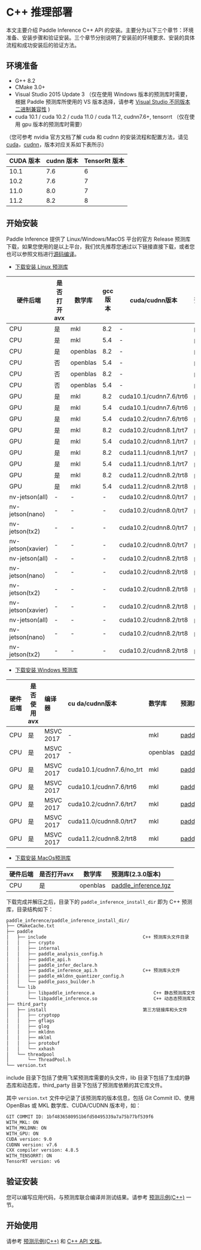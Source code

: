 # C++ 推理部署

本文主要介绍 Paddle Inference C++ API 的安装。主要分为以下三个章节：环境准备、安装步骤和验证安装。三个章节分别说明了安装前的环境要求、安装的具体流程和成功安装后的验证方法。

## 环境准备

- G++ 8.2
- CMake 3.0+
- Visual Studio 2015 Update 3 （仅在使用 Windows 版本的预测库时需要，根据 Paddle 预测库所使用的 VS 版本选择，请参考 [Visual Studio 不同版本二进制兼容性](https://docs.microsoft.com/zh-cn/cpp/porting/binary-compat-2015-2017?view=msvc-170&viewFallbackFrom=vs-2019) )
- cuda 10.1 / cuda 10.2 / cuda 11.0 / cuda 11.2, cudnn7.6+, tensorrt （仅在使用 gpu 版本的预测库时需要）

（您可参考 nvidia 官方文档了解 cuda 和 cudnn 的安装流程和配置方法，请见 [cuda](https://docs.nvidia.com/cuda/cuda-installation-guide-linux/)，[cudnn](https://docs.nvidia.com/deeplearning/sdk/cudnn-install/)，版本对应关系如下表所示)

|CUDA 版本|cudnn 版本| TensorRt 版本|
|---|---|---|
|10.1|7.6|6|
|10.2|7.6|7|
|11.0|8.0|7|
|11.2|8.2|8|

## 开始安装

Paddle Inference 提供了 Linux/Windows/MacOS 平台的官方 Release 预测库下载，如果您使用的是以上平台，我们优先推荐您通过以下链接直接下载，或者您也可以参照文档进行[源码编译](../user_guides/source_compile.html)。

- [下载安装 Linux 预测库](../user_guides/download_lib.html#linux)

|硬件后端|是否打开avx|数学库|gcc版本|cuda/cudnn版本|预测库(2.3.0版本)|
|--------------|--------------|--------------|--------------|--------------|:-----------------|
|CPU|是|mkl|8.2|-|[paddle_inference.tgz](https://paddle-inference-lib.bj.bcebos.com/2.3.0/cxx_c/Linux/CPU/gcc8.2_avx_mkl/paddle_inference.tgz)|
|CPU|是|mkl|5.4|-|[paddle_inference.tgz](https://paddle-inference-lib.bj.bcebos.com/2.3.0/cxx_c/Linux/CPU/gcc5.4_avx_mkl/paddle_inference.tgz)|
|CPU|是|openblas|8.2|-|[paddle_inference.tgz](https://paddle-inference-lib.bj.bcebos.com/2.3.0/cxx_c/Linux/CPU/gcc8.2_avx_openblas/paddle_inference.tgz)|
|CPU|否|openblas|5.4|-|[paddle_inference.tgz](https://paddle-inference-lib.bj.bcebos.com/2.3.0/cxx_c/Linux/CPU/gcc5.4_avx_openblas/paddle_inference.tgz)|
|CPU|否|openblas|8.2|-|[paddle_inference.tgz](https://paddle-inference-lib.bj.bcebos.com/2.3.0/cxx_c/Linux/CPU/gcc8.2_openblas/paddle_inference.tgz)|
|CPU|否|openblas|5.4|-|[paddle_inference.tgz](https://paddle-inference-lib.bj.bcebos.com/2.3.0/cxx_c/Linux/CPU/gcc5.4_openblas/paddle_inference.tgz)|
|GPU|是|mkl|8.2|cuda10.1/cudnn7.6/trt6|[paddle_inference.tgz](https://paddle-inference-lib.bj.bcebos.com/2.3.0/cxx_c/Linux/GPU/x86-64_gcc8.2_avx_mkl_cuda10.1_cudnn7.6.5_trt6.0.1.5/paddle_inference.tgz)|
|GPU|是|mkl|5.4|cuda10.1/cudnn7.6/trt6|[paddle_inference.tgz](https://paddle-inference-lib.bj.bcebos.com/2.3.0/cxx_c/Linux/GPU/x86-64_gcc5.4_avx_mkl_cuda10.1_cudnn7.6.5_trt6.0.1.5/paddle_inference.tgz)|
|GPU|是|mkl|5.4|cuda10.2/cudnn7.6/trt6|[paddle_inference.tgz](https://paddle-inference-lib.bj.bcebos.com/2.3.0/cxx_c/Linux/GPU/x86-64_gcc5.4_avx_mkl_cuda10.2_cudnn7.6.5_trt6.0.1.5/paddle_inference.tgz)|
|GPU|是|mkl|8.2|cuda10.2/cudnn8.1/trt7|[paddle_inference.tgz](https://paddle-inference-lib.bj.bcebos.com/2.3.0/cxx_c/Linux/GPU/x86-64_gcc8.2_avx_mkl_cuda10.2_cudnn8.1.1_trt7.2.3.4/paddle_inference.tgz)|
|GPU|是|mkl|5.4|cuda10.2/cudnn8.1/trt7|[paddle_inference.tgz](https://paddle-inference-lib.bj.bcebos.com/2.3.0/cxx_c/Linux/GPU/x86-64_gcc5.4_avx_mkl_cuda10.2_cudnn8.1.1_trt7.2.3.4/paddle_inference.tgz)|
|GPU|是|mkl|8.2|cuda11.1/cudnn8.1/trt7|[paddle_inference.tgz](https://paddle-inference-lib.bj.bcebos.com/2.3.0/cxx_c/Linux/GPU/x86-64_gcc8.2_avx_mkl_cuda11.1_cudnn8.1.1_trt7.2.3.4/paddle_inference.tgz)|
|GPU|是|mkl|5.4|cuda11.1/cudnn8.1/trt7|[paddle_inference.tgz](https://paddle-inference-lib.bj.bcebos.com/2.3.0/cxx_c/Linux/GPU/x86-64_gcc5.4_avx_mkl_cuda11.1_cudnn8.1.1_trt7.2.3.4/paddle_inference.tgz)|
|GPU|是|mkl|8.2|cuda11.2/cudnn8.2/trt8|[paddle_inference.tgz](https://paddle-inference-lib.bj.bcebos.com/2.3.0/cxx_c/Linux/GPU/x86-64_gcc8.2_avx_mkl_cuda11.2_cudnn8.2.1_trt8.0.3.4/paddle_inference.tgz)|
|GPU|是|mkl|5.4|cuda11.2/cudnn8.2/trt8|[paddle_inference.tgz](https://paddle-inference-lib.bj.bcebos.com/2.3.0/cxx_c/Linux/GPU/x86-64_gcc5.4_avx_mkl_cuda11.2_cudnn8.2.1_trt8.0.3.4/paddle_inference.tgz)|
|nv-jetson(all)|-|-|-|cuda10.2/cudnn8.0/trt7|[paddle_inference.tgz](https://paddle-inference-lib.bj.bcebos.com/2.3.0/cxx_c/Jetson/jetpack4.5_gcc7.5/all/paddle_inference_install_dir.tgz)|
|nv-jetson(nano)|-|-|-|cuda10.2/cudnn8.0/trt7|[paddle_inference.tgz](https://paddle-inference-lib.bj.bcebos.com/2.3.0/cxx_c/Jetson/jetpack4.5_gcc7.5/nano/paddle_inference_install_dir.tgz)|
|nv-jetson(tx2)|-|-|-|cuda10.2/cudnn8.0/trt7|[paddle_inference.tgz](https://paddle-inference-lib.bj.bcebos.com/2.3.0/cxx_c/Jetson/jetpack4.5_gcc7.5/tx2/paddle_inference_install_dir.tgz)|
|nv-jetson(xavier)|-|-|-|cuda10.2/cudnn8.0/trt7|[paddle_inference.tgz](https://paddle-inference-lib.bj.bcebos.com/2.3.0/cxx_c/Jetson/jetpack4.5_gcc7.5/xavier/paddle_inference_install_dir.tgz)|
|nv-jetson(all)|-|-|-|cuda10.2/cudnn8.2/trt8|[paddle_inference.tgz](https://paddle-inference-lib.bj.bcebos.com/2.3.0/cxx_c/Jetson/jetpack4.6_gcc7.5/all/paddle_inference_install_dir.tgz)|
|nv-jetson(nano)|-|-|-|cuda10.2/cudnn8.2/trt8|[paddle_inference.tgz](https://paddle-inference-lib.bj.bcebos.com/2.3.0/cxx_c/Jetson/jetpack4.6_gcc7.5/nano/paddle_inference_install_dir.tgz)|
|nv-jetson(tx2)|-|-|-|cuda10.2/cudnn8.2/trt8|[paddle_inference.tgz](https://paddle-inference-lib.bj.bcebos.com/2.3.0/cxx_c/Jetson/jetpack4.6_gcc7.5/tx2/paddle_inference_install_dir.tgz)|
|nv-jetson(xavier)|-|-|-|cuda10.2/cudnn8.2/trt8|[paddle_inference.tgz](https://paddle-inference-lib.bj.bcebos.com/2.3.0/cxx_c/Jetson/jetpack4.6_gcc7.5/xavier/paddle_inference_install_dir.tgz)|
|nv-jetson(all)|-|-|-|cuda10.2/cudnn8.2/trt8|[paddle_inference.tgz](https://paddle-inference-lib.bj.bcebos.com/2.3.0/cxx_c/Jetson/jetpack4.6.1_gcc7.5/all/paddle_inference_install_dir.tgz)|
|nv-jetson(nano)|-|-|-|cuda10.2/cudnn8.2/trt8|[paddle_inference.tgz](https://paddle-inference-lib.bj.bcebos.com/2.3.0/cxx_c/Jetson/jetpack4.6.1_gcc7.5/nano/paddle_inference_install_dir.tgz)|
|nv-jetson(tx2)|-|-|-|cuda10.2/cudnn8.2/trt8|[paddle_inference.tgz](https://paddle-inference-lib.bj.bcebos.com/2.3.0/cxx_c/Jetson/jetpack4.6.1_gcc7.5/tx2/paddle_inference_install_dir.tgz)|

- [下载安装 Windows 预测库](../user_guides/download_lib.html#windows)

| 硬件后端 | 是否使用avx |     编译器     |  cu da/cudnn版本  | 数学库  |预测库(2.3.0版本)   |  CUDA  |
|--------------|--------------|:----------------|:--------|:-------------|:-----------------|:-------|
| CPU | 是 |  MSVC 2017 | - |mkl|[paddle_inference.zip](https://paddle-inference-lib.bj.bcebos.com/2.3.0/cxx_c/Windows/CPU/x86-64_vs2017_avx_mkl/paddle_inference.zip)| - |
| CPU | 是 | MSVC 2017 | - |openblas|[paddle_inference.zip](https://paddle-inference-lib.bj.bcebos.com/2.3.0/cxx_c/Windows/CPU/x86-64_vs2017_avx_openblas/paddle_inference.zip)| - |
| GPU | 是 | MSVC 2017  | cuda10.1/cudnn7.6/no_trt | mkl                                          |[paddle_inference.zip](https://paddle-inference-lib.bj.bcebos.com/2.3.0/cxx_c/Windows/GPU/x86-64_vs2017_avx_mkl_cuda10.1_cudnn7/paddle_inference_notrt.zip)|  10.1 |
| GPU | 是 | MSVC 2017  | cuda10.1/cudnn7.6/trt6 |mkl |[paddle_inference.zip](https://paddle-inference-lib.bj.bcebos.com/2.3.0/cxx_c/Windows/GPU/x86-64_vs2017_avx_mkl_cuda10.1_cudnn7/paddle_inference.zip)|  10.1 |
| GPU | 是 | MSVC 2017  | cuda10.2/cudnn7.6/trt7 |mkl |[paddle_inference.zip](https://paddle-inference-lib.bj.bcebos.com/2.3.0/cxx_c/Windows/GPU/x86-64_vs2017_avx_mkl_cuda10.2_cudnn7/paddle_inference.zip)|  10.2 |
| GPU | 是 | MSVC 2017  | cuda11.0/cudnn8.0/trt7 |mkl |[paddle_inference.zip](https://paddle-inference-lib.bj.bcebos.com/2.3.0/cxx_c/Windows/GPU/x86-64_vs2017_avx_mkl_cuda11.0_cudnn8/paddle_inference.zip)| 11.0 |
| GPU | 是 | MSVC 2017  | cuda11.2/cudnn8.2/trt8 |mkl |[paddle_inference.zip](https://paddle-inference-lib.bj.bcebos.com/2.3.0/cxx_c/Windows/GPU/x86-64_vs2017_avx_mkl_cuda11.2_cudnn8/paddle_inference.zip)| 11.2 |

- [下载安装 MacOs预测库](../user_guides/download_lib.html#mac)

|硬件后端 |是否打开avx |数学库 |预测库(2.3.0版本)   |
|----------|----------|----------|:----------------|
|CPU |是 |openblas |[paddle_inference.tgz](https://paddle-inference-lib.bj.bcebos.com/2.3.0/cxx_c/MacOS/CPU/x86-64_clang_avx_openblas/paddle_inference_install_dir.tgz)|

下载完成并解压之后，目录下的 `paddle_inference_install_dir` 即为 C++ 预测库，目录结构如下：

```bash
paddle_inference/paddle_inference_install_dir/
├── CMakeCache.txt
├── paddle
│   ├── include                                    C++ 预测库头文件目录
│   │   ├── crypto
│   │   ├── internal
│   │   ├── paddle_analysis_config.h
│   │   ├── paddle_api.h
│   │   ├── paddle_infer_declare.h
│   │   ├── paddle_inference_api.h                 C++ 预测库头文件
│   │   ├── paddle_mkldnn_quantizer_config.h
│   │   └── paddle_pass_builder.h
│   └── lib
│       ├── libpaddle_inference.a                      C++ 静态预测库文件
│       └── libpaddle_inference.so                     C++ 动态态预测库文件
├── third_party
│   ├── install                                    第三方链接库和头文件
│   │   ├── cryptopp
│   │   ├── gflags
│   │   ├── glog
│   │   ├── mkldnn
│   │   ├── mklml
│   │   ├── protobuf
│   │   └── xxhash
│   └── threadpool
│       └── ThreadPool.h
└── version.txt
```

include 目录下包括了使用飞桨预测库需要的头文件，lib 目录下包括了生成的静态库和动态库，third_party 目录下包括了预测库依赖的其它库文件。

其中 `version.txt` 文件中记录了该预测库的版本信息，包括 Git Commit ID、使用 OpenBlas 或 MKL 数学库、CUDA/CUDNN 版本号，如：

```bash
GIT COMMIT ID: 1bf4836580951b6fd50495339a7a75b77bf539f6
WITH_MKL: ON
WITH_MKLDNN: ON
WITH_GPU: ON
CUDA version: 9.0
CUDNN version: v7.6
CXX compiler version: 4.8.5
WITH_TENSORRT: ON
TensorRT version: v6
```

## 验证安装

您可以编写应用代码，与预测库联合编译并测试结果。请参考 [预测示例(C++)](../quick_start/cpp_demo) 一节。

## 开始使用

请参考 [预测示例(C++)](../quick_start/cpp_demo) 和 [C++ API 文档](../api_reference/cpp_api_index)。
